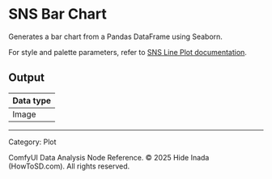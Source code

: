 # SNS Bar Chart
Generates a bar chart from a Pandas DataFrame using Seaborn.

For style and palette parameters, refer to [SNS Line Plot documentation](sns_line.md).

## Output
| Data type |
|---|
| Image |

<HR>
Category: Plot

ComfyUI Data Analysis Node Reference. © 2025 Hide Inada (HowToSD.com). All rights reserved.

